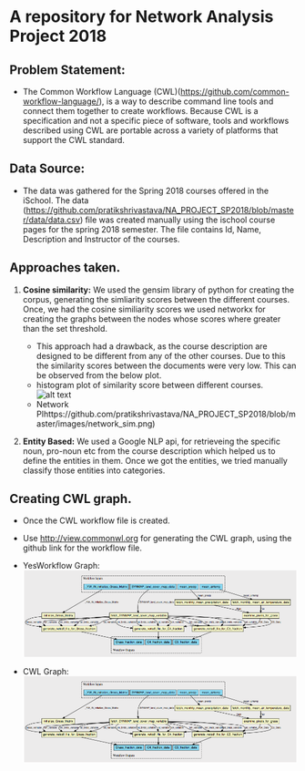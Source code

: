# A repository for Network Analysis Project 2018

## Problem Statement: 
* The Common Workflow Language (CWL)(https://github.com/common-workflow-language/), is a way to describe command line tools and connect them together to create workflows. Because CWL is a specification and not a specific piece of software, tools and workflows described using CWL are portable across a variety of platforms that support the CWL standard. 

## Data Source:
* The data was gathered for the Spring 2018 courses offered in the iSchool. The data (https://github.com/pratikshrivastava/NA_PROJECT_SP2018/blob/master/data/data.csv) file was created manually using the ischool course pages for the spring 2018 semester. The file contains Id, Name, Description and Instructor of the courses. 


## Approaches taken. 
1. **Cosine similarity:** We used the gensim library of python for creating the corpus, generating the simliarity scores between the different courses. Once, we had the cosine similiarity scores we used networkx for creating the graphs between the nodes whose scores where greater than the set threshold. 
	* This approach had a drawback, as the course description are designed to be different from any of the other courses. Due to this the similarity scores between the documents were very low. This can be observed from the below plot. 
 	* histogram plot of similarity score between different courses.  
	![alt text](https://github.com/pratikshrivastava/NA_PROJECT_SP2018/blob/master/images/hist_sim_measure.png)
	* Network Plhttps://github.com/pratikshrivastava/NA_PROJECT_SP2018/blob/master/images/network_sim.png)

2. **Entity Based:** We used a Google NLP api, for retrieveing the specific noun, pro-noun etc from the course description which helped us to define the entities in them. Once we got the entities, we tried manually classify those entities into categories. 

## Creating CWL graph. 

* Once the CWL workflow file is created. 
* Use http://view.commonwl.org for generating the CWL graph, using the github link for the workflow file.
* YesWorkflow Graph: 
![alt text](https://github.com/idaks/cwl_modeling/blob/master/yw_cwl_modeling/yw2cwl_parser/example_sql/C3_C4_map_present_NA/CWL_GRAPH.jpg "YesWorkflow Graph")

* CWL Graph:
![alt text](https://github.com/idaks/cwl_modeling/blob/master/yw_cwl_modeling/yw2cwl_parser/example_sql/C3_C4_map_present_NA/CWL_GRAPH.jpg "CWL Graph")